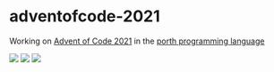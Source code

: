 # adventofcode-2021

Working on [Advent of Code 2021](https://adventofcode.com/2021) in the [porth programming language](https://gitlab.com/tsoding/porth)

![](https://img.shields.io/badge/day%20📅-10-blue)
![](https://img.shields.io/badge/stars%20⭐-17-yellow)
![](https://img.shields.io/badge/days%20completed-8-red)
